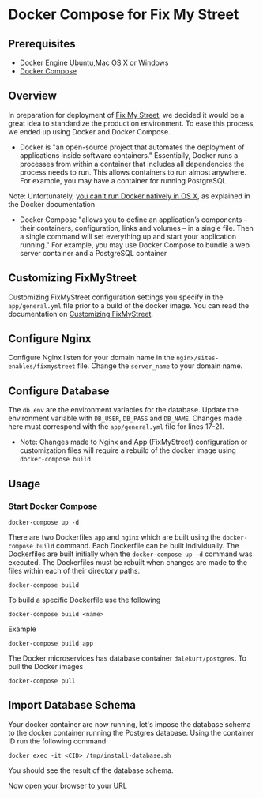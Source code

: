 # Docker Compose for Fix My Street

## Prerequisites
* Docker Engine [Ubuntu](https://docs.docker.com/installation/ubuntulinux/),[Mac OS X](https://docs.docker.com/installation/mac) or [Windows](https://docs.docker.com/installation/windows)
* [Docker Compose](https://docs.docker.com/compose/install/)

## Overview
In preparation for deployment of [Fix My Street](http://fixmystreet.org), we decided it would be a great idea to standardize the production environment. To ease this process, we ended up using Docker and Docker Compose.

* Docker is "an open-source project that automates the deployment of applications inside software containers." Essentially, Docker runs a processes from within a container that includes all dependencies the process needs to run. This allows containers to run almost anywhere. For example, you may have a container for running PostgreSQL.

Note: Unfortunately, [you can't run Docker natively in OS X](https://docs.docker.com/installation/mac/), as explained in the Docker documentation

* Docker Compose "allows you to define an application’s components – their containers, configuration, links and volumes – in a single file. Then a single command will set everything up and start your application running." For example, you may use Docker Compose to bundle a web server container and a PostgreSQL container

## Customizing FixMyStreet

Customizing FixMyStreet configuration settings you specify in the `app/general.yml` file prior to a build of the docker image. You can read the documentation on [Customizing FixMyStreet](http://fixmystreet.org/customising/).

## Configure Nginx

Configure Nginx listen for your domain name in the `nginx/sites-enables/fixmystreet` file. Change the `server_name` to your domain name.

## Configure Database

The `db.env` are the environment variables for the database. Update the environment variable with `DB_USER`, `DB_PASS` and `DB_NAME`. Changes made here must correspond with the `app/general.yml` file for lines 17-21.

* Note: Changes made to Nginx and App (FixMyStreet) configuration or customization files will require a rebuild of the docker image using `docker-compose build`

## Usage

### Start Docker Compose
```
docker-compose up -d
```

There are two Dockerfiles `app` and `nginx` which are built using the `docker-compose build` command. Each Dockerfile can be built individually. The Dockerfiles are built initially when the `docker-compose up -d` command was executed. The Dockerfiles must be rebuilt when changes are made to the files within each of their directory paths.
```
docker-compose build
```

To build a specific Dockerfile use the following
```
docker-compose build <name>
```

Example
```
docker-compose build app
```

The Docker microservices has database container `dalekurt/postgres`. To pull the Docker images

```
docker-compose pull
```

## Import Database Schema
Your docker container are now running, let's impose the database schema to the docker container running the Postgres database. Using the container ID run the following command

`docker exec -it <CID> /tmp/install-database.sh`

You should see the result of the database schema.

Now open your browser to your URL




